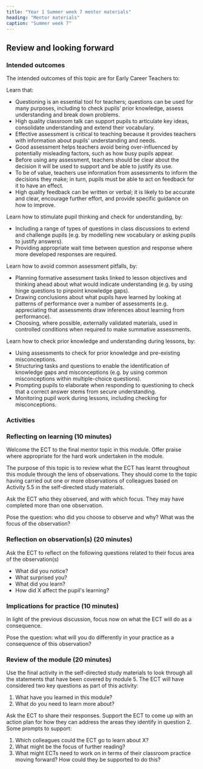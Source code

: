```yaml
---
title: "Year 1 Summer week 7 mentor materials"
heading: "Mentor materials"
caption: "Summer week 7"
---
```


## Review and looking forward

### Intended outcomes

The intended outcomes of this topic are for Early Career Teachers to:

Learn that:

- Questioning is an essential tool for teachers; questions can be used for many purposes, including to check pupils’ prior knowledge, assess understanding and break down problems.
- High quality classroom talk can support pupils to articulate key ideas, consolidate understanding and extend their vocabulary.
- Effective assessment is critical to teaching because it provides teachers with information about pupils’ understanding and needs.
- Good assessment helps teachers avoid being over-influenced by potentially misleading factors, such as how busy pupils appear.
- Before using any assessment, teachers should be clear about the decision it will be used to support and be able to justify its use.
- To be of value, teachers use information from assessments to inform the decisions they make; in turn, pupils must be able to act on feedback for it to have an effect.
- High quality feedback can be written or verbal; it is likely to be accurate and clear, encourage further effort, and provide specific guidance on how to improve.

Learn how to stimulate pupil thinking and check for understanding, by:

- Including a range of types of questions in class discussions to extend and challenge pupils (e.g. by modelling new vocabulary or asking pupils to justify answers).
- Providing appropriate wait time between question and response where more developed responses are required.

Learn how to avoid common assessment pitfalls, by:

- Planning formative assessment tasks linked to lesson objectives and thinking ahead about what would indicate understanding (e.g. by using hinge questions to pinpoint knowledge gaps).
- Drawing conclusions about what pupils have learned by looking at patterns of performance over a number of assessments (e.g. appreciating that assessments draw inferences about learning from performance).
- Choosing, where possible, externally validated materials, used in controlled conditions when required to make summative assessments.

Learn how to check prior knowledge and understanding during lessons, by:

- Using assessments to check for prior knowledge and pre-existing misconceptions.
- Structuring tasks and questions to enable the identification of knowledge gaps and misconceptions (e.g. by using common misconceptions within multiple-choice questions).
- Prompting pupils to elaborate when responding to questioning to check that a correct answer stems from secure understanding.
- Monitoring pupil work during lessons, including checking for misconceptions.

### Activities

### Reflecting on learning (10 minutes)

Welcome the ECT to the final mentor topic in this module. Offer praise where appropriate for the hard work undertaken in the module.

The purpose of this topic is to review what the ECT has learnt throughout this module through the lens of observations. They should come to the topic having carried out one or more observations of colleagues based on Activity 5.5 in the self-directed study materials.

Ask the ECT who they observed, and with which focus. They may have completed more than one observation.

Pose the question: who did you choose to observe and why? What was the focus of the observation?

### Reflection on observation(s) (20 minutes)

Ask the ECT to reflect on the following questions related to their focus area of the observation(s)

- What did you notice?
- What surprised you?
- What did you learn?
- How did X affect the pupil's learning?

### Implications for practice (10 minutes)

In light of the previous discussion, focus now on what the ECT will do as a consequence.

Pose the question: what will you do differently in your practice as a consequence of this observation?

### Review of the module (20 minutes)

Use the final activity in the self-directed study materials to look through all the statements that have been covered by module 5. The ECT will have considered two key questions as part of this activity:

1. What have you learned in this module?
2. What do you need to learn more about?

Ask the ECT to share their responses. Support the ECT to come up with an action plan for how they can address the areas they identify in question 2. Some prompts to support:

1. Which colleagues could the ECT go to learn about X?
2. What might be the focus of further reading?
3. What might ECTs need to work on in terms of their classroom practice moving forward? How could they be supported to do this?
